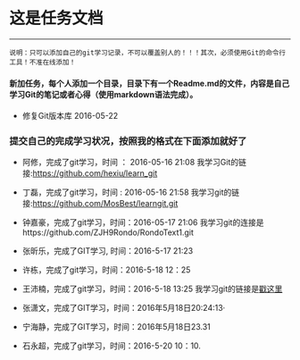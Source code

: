 ﻿#  这是任务文档
---
`说明：只可以添加自己的git学习记录，不可以覆盖别人的！！！其次，必须使用Git的命令行工具！不准在线添加！`
#### 新加任务，每个人添加一个目录，目录下有一个Readme.md的文件，内容是自己学习Git的笔记或者心得（使用markdown语法完成）。
-  修复Git版本库 2016-05-22

### 提交自己的完成学习状况，按照我的格式在下面添加就好了
- 阿修，完成了git学习，时间 ： 2016-05-16 21:08  我学习Git的链接:https://github.com/hexiu/learn_git
- 丁磊，完成了git学习，时间 :  2016-05-16 21:58  我学习git的链接:https://github.com/MosBest/learngit.git
- 钟嘉豪，完成了git学习，时间：2016-05-17 21:06 我学习git的连接是https://github.com/ZJH9Rondo/RondoText1.git
- 张昕乐，完成了GIT学习, 时间：2016-5-17 21:23
- 许栋，完成了git学习，时间：2016-5-18 12：25
- 王沛楠，完成了git学习，时间：2016-5-18 13:25 我学习git的链接是[戳这里](https://github.com/wildpener/learngit)
- 张潇文，完成了GIT学习，时间：2016年5月18日20:24:13·
- 宁海静，完成了GIT学习，时间：2016年5月18日23.31

- 石永超，完成了git学习，时间：2016-5-20 10：10.
